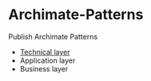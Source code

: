 # Archimate-Patterns
Publish Archimate Patterns

* [Technical layer](technical-layer)
* Application layer
* Business layer
